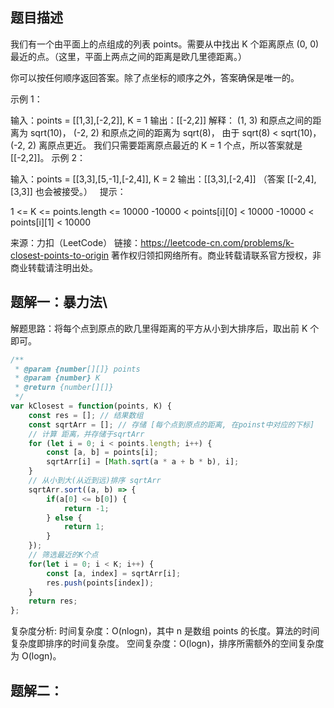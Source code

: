 ## 题目描述

我们有一个由平面上的点组成的列表 points。需要从中找出 K 个距离原点 (0, 0) 最近的点。（这里，平面上两点之间的距离是欧几里德距离。）

你可以按任何顺序返回答案。除了点坐标的顺序之外，答案确保是唯一的。

示例 1：

输入：points = [[1,3],[-2,2]], K = 1
输出：[[-2,2]]
解释： 
(1, 3) 和原点之间的距离为 sqrt(10)，
(-2, 2) 和原点之间的距离为 sqrt(8)，
由于 sqrt(8) < sqrt(10)，(-2, 2) 离原点更近。
我们只需要距离原点最近的 K = 1 个点，所以答案就是 [[-2,2]]。
示例 2：

输入：points = [[3,3],[5,-1],[-2,4]], K = 2
输出：[[3,3],[-2,4]]
（答案 [[-2,4],[3,3]] 也会被接受。）
 
提示：

1 <= K <= points.length <= 10000
-10000 < points[i][0] < 10000
-10000 < points[i][1] < 10000

来源：力扣（LeetCode）
链接：https://leetcode-cn.com/problems/k-closest-points-to-origin
著作权归领扣网络所有。商业转载请联系官方授权，非商业转载请注明出处。


## 题解一：暴力法\

解题思路：将每个点到原点的欧几里得距离的平方从小到大排序后，取出前 K 个即可。

```js
/**
 * @param {number[][]} points
 * @param {number} K
 * @return {number[][]}
 */
var kClosest = function(points, K) {
    const res = []; // 结果数组
    const sqrtArr = []; // 存储 [每个点到原点的距离, 在poinst中对应的下标]
    // 计算 距离，并存储于sqrtArr
    for (let i = 0; i < points.length; i++) {
        const [a, b] = points[i];
        sqrtArr[i] = [Math.sqrt(a * a + b * b), i];
    }
    // 从小到大(从近到远)排序 sqrtArr
    sqrtArr.sort((a, b) => {
        if(a[0] <= b[0]) {
            return -1;
        } else {
            return 1;
        }
    });
    // 筛选最近的K个点
    for(let i = 0; i < K; i++) {
        const [a, index] = sqrtArr[i];
        res.push(points[index]);
    }
    return res;
};
```

复杂度分析:
时间复杂度：O(nlogn)，其中 n 是数组 points 的长度。算法的时间复杂度即排序的时间复杂度。
空间复杂度：O(logn)，排序所需额外的空间复杂度为 O(logn)。


## 题解二：


